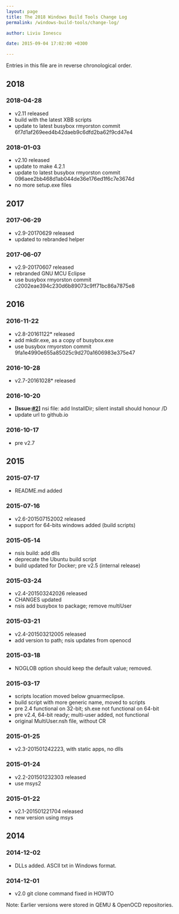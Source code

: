 ```yaml
---
layout: page
title: The 2018 Windows Build Tools Change Log
permalink: /windows-build-tools/change-log/

author: Liviu Ionescu

date: 2015-09-04 17:02:00 +0300

---
```


Entries in this file are in reverse chronological order.

## 2018

### 2018-04-28

- v2.11 released
- build with the latest XBB scripts
- update to latest busybox rmyorston commit 6f7d1af269eed4b42daeb9c6dfd2ba62f9cd47e4

### 2018-01-03

- v2.10 released
- update to make 4.2.1
- update to latest busybox rmyorston commit 096aee2bb468d1ab044de36e176ed1f6c7e3674d
- no more setup.exe files

## 2017

### 2017-06-29

- v2.9-20170629 released
- updated to rebranded helper

### 2017-06-07

- v2.9-20170607 released
- rebranded GNU MCU Eclipse
- use busybox rmyorston commit c2002eae394c230d6b89073c9ff71bc86a7875e8

## 2016

### 2016-11-22

- v2.8-20161122* released
- add mkdir.exe, as a copy of busybox.exe
- use busybox rmyorston commit 9fa1e4990e655a85025c9d270a1606983e375e47

### 2016-10-28

- v2.7-20161028* released

### 2016-10-20

- **[Issue:[#2](https://github.com/gnu-mcu-eclipse/windows-build-tools/issues/2)]** nsi file: add InstallDir; silent install should honour /D
- update url to github.io

### 2016-10-17

- pre v2.7

## 2015

### 2015-07-17

- README.md added

### 2015-07-16

- v2.6-201507152002 released
- support for 64-bits windows added (build scripts)

### 2015-05-14

- nsis build: add dlls
- deprecate the Ubuntu build script
- build updated for Docker; pre v2.5 (internal release)

### 2015-03-24

- v2.4-201503242026 released
- CHANGES updated
- nsis add busybox to package; remove multiUser

### 2015-03-21

- v2.4-201503212005 released
- add version to path; nsis updates from openocd

### 2015-03-18

- NOGLOB option should keep the default value; removed.

### 2015-03-17

- scripts location moved below gnuarmeclipse.
- build script with more generic name, moved to scripts
- pre 2.4 functional on 32-bit; sh.exe not functional on 64-bit
- pre v2.4, 64-bit ready; multi-user added, not functional
- original MultiUser.nsh file, without CR

### 2015-01-25

- v2.3-201501242223, with static apps, no dlls

### 2015-01-24

- v2.2-201501232303 released
- use msys2

### 2015-01-22

- v2.1-201501221704 released
- new version using msys

## 2014

### 2014-12-02

- DLLs added. ASCII txt in Windows format.

### 2014-12-01

- v2.0 git clone command fixed in HOWTO

Note: Earlier versions were stored in QEMU & OpenOCD repositories.
